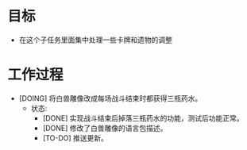 # 目标
- 在这个子任务里面集中处理一些卡牌和遗物的调整

# 工作过程
- [DOING] 将白兽雕像改成每场战斗结束时都获得三瓶药水。
	- 状态:
		- [DONE] 实现战斗结束后掉落三瓶药水的功能，测试后功能正常。
		- [DONE] 修改了白兽雕像的语言包描述。
		- [TO-DO] 推送更新。